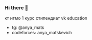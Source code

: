 ### Hi there 👋

<!--
**AnnaMatskevich/AnnaMatskevich** is a ✨ _special_ ✨ repository because its `README.md` (this file) appears on your GitHub profile.
-->
кт итмо 1 курс 
стипендиат vk education
- tg: @anya_mats
- codeforces: anya_matskevich

 
